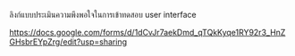 ลิงก์แบบประเมินความพึงพอใจในการเข้าทดสอบ user interface

https://docs.google.com/forms/d/1dCvJr7aekDmd_qTQkKyqe1RY92r3_HnZGHsbrEYpZrg/edit?usp=sharing
